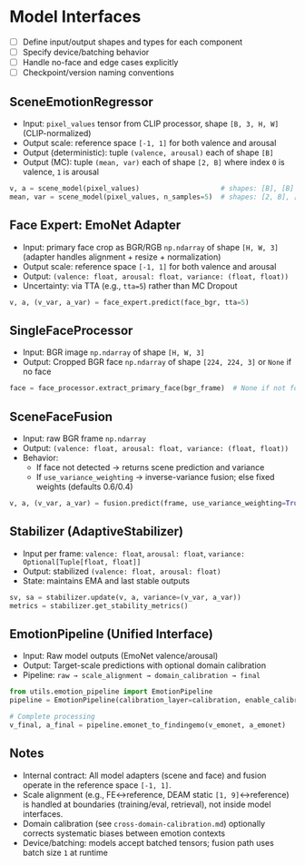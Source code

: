 # Model Interfaces

- [ ] Define input/output shapes and types for each component
- [ ] Specify device/batching behavior
- [ ] Handle no-face and edge cases explicitly
- [ ] Checkpoint/version naming conventions

## SceneEmotionRegressor
- Input: `pixel_values` tensor from CLIP processor, shape `[B, 3, H, W]` (CLIP-normalized)
- Output scale: reference space `[-1, 1]` for both valence and arousal
- Output (deterministic): tuple `(valence, arousal)` each of shape `[B]`
- Output (MC): tuple `(mean, var)` each of shape `[2, B]` where index `0` is valence, `1` is arousal

```python
v, a = scene_model(pixel_values)                    # shapes: [B], [B]
mean, var = scene_model(pixel_values, n_samples=5)  # shapes: [2, B], [2, B]
```

## Face Expert: EmoNet Adapter
- Input: primary face crop as BGR/RGB `np.ndarray` of shape `[H, W, 3]` (adapter handles alignment + resize + normalization)
- Output scale: reference space `[-1, 1]` for both valence and arousal
- Output: `(valence: float, arousal: float, variance: (float, float))`
- Uncertainty: via TTA (e.g., `tta=5`) rather than MC Dropout

```python
v, a, (v_var, a_var) = face_expert.predict(face_bgr, tta=5)
```

## SingleFaceProcessor
- Input: BGR image `np.ndarray` of shape `[H, W, 3]`
- Output: Cropped BGR face `np.ndarray` of shape `[224, 224, 3]` or `None` if no face

```python
face = face_processor.extract_primary_face(bgr_frame)  # None if not found
```

## SceneFaceFusion
- Input: raw BGR frame `np.ndarray`
- Output: `(valence: float, arousal: float, variance: (float, float))`
- Behavior:
  - If face not detected → returns scene prediction and variance
  - If `use_variance_weighting` → inverse-variance fusion; else fixed weights (defaults 0.6/0.4)

```python
v, a, (v_var, a_var) = fusion.predict(frame, use_variance_weighting=True, n_mc_samples=5)
```

## Stabilizer (AdaptiveStabilizer)
- Input per frame: `valence: float`, `arousal: float`, `variance: Optional[Tuple[float, float]]`
- Output: stabilized `(valence: float, arousal: float)`
- State: maintains EMA and last stable outputs

```python
sv, sa = stabilizer.update(v, a, variance=(v_var, a_var))
metrics = stabilizer.get_stability_metrics()
```

## EmotionPipeline (Unified Interface)
- Input: Raw model outputs (EmoNet valence/arousal)
- Output: Target-scale predictions with optional domain calibration
- Pipeline: `raw → scale_alignment → domain_calibration → final`

```python
from utils.emotion_pipeline import EmotionPipeline
pipeline = EmotionPipeline(calibration_layer=calibration, enable_calibration=True)

# Complete processing
v_final, a_final = pipeline.emonet_to_findingemo(v_emonet, a_emonet)
```

## Notes
- Internal contract: All model adapters (scene and face) and fusion operate in the reference space `[-1, 1]`.
- Scale alignment (e.g., FE↔reference, DEAM static `[1, 9]`↔reference) is handled at boundaries (training/eval, retrieval), not inside model interfaces.
- Domain calibration (see `cross-domain-calibration.md`) optionally corrects systematic biases between emotion contexts
- Device/batching: models accept batched tensors; fusion path uses batch size `1` at runtime
